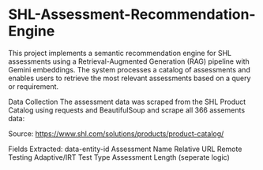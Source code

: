 # SHL-Assessment-Recommendation-Engine
This project implements a semantic recommendation engine for SHL assessments using a Retrieval-Augmented Generation (RAG) pipeline with Gemini embeddings. The system processes a catalog of assessments and enables users to retrieve the most relevant assessments based on a query or requirement.

Data Collection
The assessment data was scraped from the SHL Product Catalog using requests and BeautifulSoup and scrape all 366 assements data:

Source: https://www.shl.com/solutions/products/product-catalog/

Fields Extracted:
data-entity-id
Assessment Name
Relative URL
Remote Testing
Adaptive/IRT
Test Type
Assessment Length (seperate logic)
